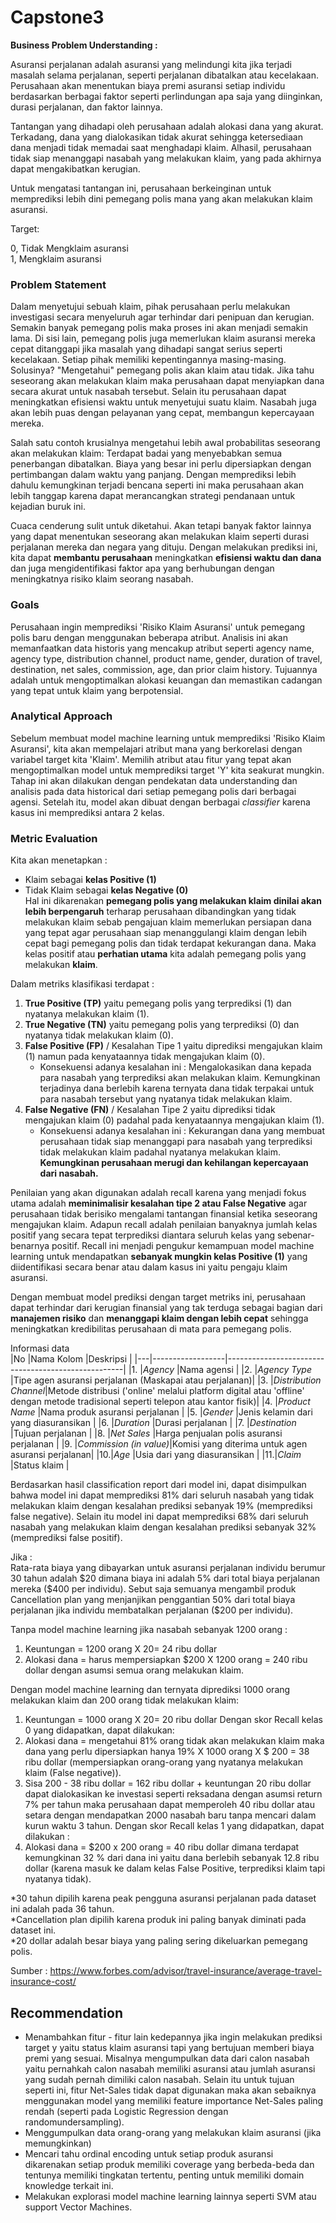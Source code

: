 # Capstone3

**Business Problem Understanding :**


Asuransi perjalanan adalah asuransi yang melindungi kita jika terjadi masalah selama perjalanan, seperti perjalanan dibatalkan atau kecelakaan. Perusahaan akan menentukan biaya premi asuransi setiap individu berdasarkan berbagai faktor seperti perlindungan apa saja yang diinginkan, durasi perjalanan, dan faktor lainnya.

Tantangan yang dihadapi oleh perusahaan adalah alokasi dana yang akurat. Terkadang, dana yang dialokasikan tidak akurat sehingga ketersediaan dana menjadi tidak memadai saat menghadapi klaim. Alhasil, perusahaan tidak siap menanggapi nasabah yang melakukan klaim, yang pada akhirnya dapat mengakibatkan kerugian.

Untuk mengatasi tantangan ini, perusahaan berkeinginan untuk memprediksi lebih dini pemegang polis mana yang akan melakukan klaim asuransi.

Target:

0, Tidak Mengklaim asuransi <br>
1, Mengklaim asuransi

### **Problem Statement** 

Dalam menyetujui sebuah klaim, pihak perusahaan perlu melakukan investigasi secara menyeluruh agar terhindar dari penipuan dan kerugian. Semakin banyak pemegang polis maka proses ini akan menjadi semakin lama. Di sisi lain, pemegang polis juga memerlukan klaim asuransi mereka cepat ditanggapi jika masalah yang dihadapi sangat serius seperti kecelakaan. Setiap pihak memiliki kepentingannya masing-masing. Solusinya? "Mengetahui" pemegang polis akan klaim atau tidak. Jika tahu seseorang akan melakukan klaim maka perusahaan dapat menyiapkan dana secara akurat untuk nasabah tersebut. Selain itu perusahaan dapat meningkatkan efisiensi waktu untuk menyetujui suatu klaim. Nasabah juga akan lebih puas dengan pelayanan yang cepat, membangun kepercayaan mereka. 

Salah satu contoh krusialnya mengetahui lebih awal probabilitas seseorang akan melakukan klaim:
Terdapat badai yang menyebabkan semua penerbangan dibatalkan. Biaya yang besar ini perlu dipersiapkan dengan pertimbangan dalam waktu yang panjang. Dengan memprediksi lebih dahulu kemungkinan terjadi bencana seperti ini maka perusahaan akan lebih tanggap karena dapat merancangkan strategi pendanaan untuk kejadian buruk ini. 

Cuaca cenderung sulit untuk diketahui. Akan tetapi banyak faktor lainnya yang dapat menentukan seseorang akan melakukan klaim seperti durasi perjalanan mereka dan negara yang dituju. Dengan melakukan prediksi ini, kita dapat **membantu perusahaan** meningkatkan **efisiensi waktu dan dana** dan juga mengidentifikasi faktor apa yang berhubungan dengan meningkatnya risiko klaim seorang nasabah. 

### **Goals**
Perusahaan ingin memprediksi 'Risiko Klaim Asuransi' untuk pemegang polis baru dengan menggunakan beberapa atribut. Analisis ini akan memanfaatkan data historis yang mencakup atribut seperti agency name, agency type, distribution channel, product name, gender, duration of travel, destination, net sales, commission, age, dan prior claim history. Tujuannya adalah untuk mengoptimalkan alokasi keuangan dan memastikan cadangan yang tepat untuk klaim yang berpotensial.

### **Analytical Approach**

Sebelum membuat model machine learning untuk memprediksi 'Risiko Klaim Asuransi', kita akan mempelajari atribut mana yang berkorelasi dengan variabel target kita 'Klaim'. Memilih atribut atau fitur yang tepat akan mengoptimalkan model untuk memprediksi target 'Y' kita seakurat mungkin. Tahap ini akan dilakukan dengan pendekatan data understanding dan analisis pada data historical dari setiap pemegang polis dari berbagai agensi. Setelah itu, model akan dibuat dengan berbagai *classifier* karena kasus ini memprediksi antara 2 kelas. 

### **Metric Evaluation**

Kita akan menetapkan :
- Klaim sebagai **kelas Positive (1)**
- Tidak Klaim sebagai **kelas Negative (0)**
<br> Hal ini dikarenakan **pemegang polis yang melakukan klaim dinilai akan lebih berpengaruh** terharap perusahaan dibandingkan yang tidak melakukan klaim sebab pengajuan klaim memerlukan persiapan dana yang tepat agar perusahaan siap menanggulangi klaim dengan lebih cepat bagi pemegang polis dan tidak terdapat kekurangan dana. Maka kelas positif atau **perhatian utama** kita adalah pemegang polis yang melakukan **klaim**. 

Dalam metriks klasifikasi terdapat :
1. **True Positive (TP)** yaitu pemegang polis yang terprediksi (1) dan nyatanya melakukan klaim (1).
2. **True Negative (TN)** yaitu pemegang polis yang terprediksi (0) dan nyatanya tidak melakukan klaim (0).
3. **False Positive (FP)** / Kesalahan Tipe 1 yaitu diprediksi mengajukan klaim (1) namun pada kenyataannya tidak mengajukan klaim (0).
    - Konsekuensi adanya kesalahan ini : Mengalokasikan dana kepada para nasabah yang terprediksi akan melakukan klaim. Kemungkinan terjadinya dana berlebih karena ternyata dana tidak terpakai untuk para nasabah tersebut yang nyatanya tidak melakukan klaim.
4. **False Negative (FN)** / Kesalahan Tipe 2 yaitu diprediksi tidak mengajukan klaim (0) padahal pada kenyataannya mengajukan klaim (1).
    - Konsekuensi adanya kesalahan ini : Kekurangan dana yang membuat perusahaan tidak siap menanggapi para nasabah yang terprediksi tidak melakukan klaim padahal nyatanya melakukan klaim. **Kemungkinan perusahaan merugi dan kehilangan kepercayaan dari nasabah.** 
    
Penilaian yang akan digunakan adalah recall karena yang menjadi fokus utama adalah **meminimalisir kesalahan tipe 2 atau False Negative** agar perusahaan tidak berisiko mengalami tantangan finansial ketika seseorang mengajukan klaim.
Adapun recall adalah penilaian banyaknya jumlah kelas positif yang secara tepat terprediksi diantara seluruh kelas yang sebenar-benarnya positif. Recall ini menjadi pengukur kemampuan model machine learning untuk mendapatkan **sebanyak mungkin kelas Positive (1)** yang diidentifikasi secara benar atau dalam kasus ini yaitu pengaju klaim asuransi. 

Dengan membuat model prediksi dengan target metriks ini, perusahaan dapat terhindar dari kerugian finansial yang tak terduga sebagai bagian dari **manajemen risiko** dan **menanggapi klaim dengan lebih cepat** sehingga meningkatkan kredibilitas perusahaan di mata para pemegang polis. 


Informasi data <br>
|No |Nama Kolom        |Deskripsi                                           |
|---|------------------|----------------------------------------------------|
|1. |*Agency*            |Nama agensi                                          |
|2. |*Agency Type*         |Tipe agen asuransi perjalanan (Maskapai atau perjalanan)|
|3. |*Distribution Channel*|Metode distribusi ('online' melalui platform digital atau 'offline' dengan metode tradisional seperti telepon atau kantor fisik)|
|4. |*Product Name*     |Nama produk asuransi perjalanan                     |
|5. |*Gender*    |Jenis kelamin dari yang diasuransikan               |
|6. |*Duration*            |Durasi perjalanan                                   |
|7. |*Destination*         |Tujuan perjalanan                                   |
|8. |*Net Sales*  |Harga penjualan polis asuransi perjalanan          |
|9. |*Commission (in value)*|Komisi yang diterima untuk agen asuransi perjalanan|
|10.|*Age*           |Usia dari yang diasuransikan                        |
|11.|*Claim*             |Status klaim                                        |

Berdasarkan hasil classification report dari model ini, dapat disimpulkan bahwa model ini dapat memprediksi 81% dari seluruh nasabah yang tidak melakukan klaim dengan kesalahan prediksi sebanyak 19% (memprediksi false negative). Selain itu model ini dapat memprediksi 68% dari seluruh nasabah yang melakukan klaim dengan kesalahan prediksi sebanyak 32% (memprediksi false positif).  


Jika : <br>
Rata-rata biaya yang dibayarkan untuk asuransi perjalanan individu berumur 30 tahun adalah \$20 dimana biaya ini adalah 5% dari total biaya perjalanan mereka (\$400 per individu). Sebut saja semuanya mengambil produk Cancellation plan yang menjanjikan penggantian 50% dari total biaya perjalanan jika individu membatalkan perjalanan (\$200 per individu).  


Tanpa model machine learning jika nasabah sebanyak 1200 orang :<br>
1. Keuntungan = 1200 orang X 20= 24 ribu dollar
2. Alokasi dana = harus mempersiapkan $200 X 1200 orang = 240 ribu dollar dengan asumsi semua orang melakukan klaim. 

Dengan model machine learning dan ternyata diprediksi 1000 orang melakukan klaim dan 200 orang tidak melakukan klaim: 
1. Keuntungan = 1000 orang X 20= 20 ribu dollar
Dengan skor Recall kelas 0 yang didapatkan, dapat dilakukan:<br>
2. Alokasi dana = mengetahui 81% orang tidak akan melakukan klaim maka dana yang perlu dipersiapkan hanya 19% X 1000 orang X \$ 200 = 38 ribu dollar (mempersiapkan orang-orang yang nyatanya melakukan klaim (False negative)).
3. Sisa 200 - 38 ribu dollar = 162 ribu dollar + keuntungan 20 ribu dollar dapat dialokasikan ke investasi seperti reksadana dengan asumsi return 7% per tahun maka perusahaan dapat memperoleh 40 ribu dollar atau setara dengan mendapatkan 2000 nasabah baru tanpa mencari dalam kurun waktu 3 tahun.
Dengan skor Recall kelas 1 yang didapatkan, dapat dilakukan : <br>
4. Alokasi dana  = \$200 x 200 orang = 40 ribu dollar dimana terdapat kemungkinan 32 % dari dana ini yaitu dana berlebih sebanyak 12.8 ribu dollar (karena masuk ke dalam kelas False Positive, terprediksi klaim tapi nyatanya tidak). 


*30 tahun dipilih karena peak pengguna asuransi perjalanan pada dataset ini adalah pada 36 tahun.<br>
*Cancellation plan dipilih karena produk ini paling banyak diminati pada dataset ini.<br>
*20 dollar adalah besar biaya yang paling sering dikeluarkan pemegang polis. 

Sumber : https://www.forbes.com/advisor/travel-insurance/average-travel-insurance-cost/


## Recommendation
- Menambahkan fitur - fitur lain kedepannya jika ingin melakukan prediksi target y yaitu status klaim asuransi tapi yang bertujuan memberi biaya premi yang sesuai. Misalnya mengumpulkan data dari calon nasabah yaitu pernahkah calon nasabah memiliki asuransi atau jumlah asuransi yang sudah pernah dimiliki calon nasabah. Selain itu untuk tujuan seperti ini, fitur Net-Sales tidak dapat digunakan maka akan sebaiknya menggunakan model yang memiliki feature importance Net-Sales paling rendah (seperti pada Logistic Regression dengan randomundersampling).
- Menggumpulkan data orang-orang yang melakukan klaim asuransi (jika memungkinkan)
- Mencari tahu ordinal encoding untuk setiap produk asuransi dikarenakan setiap produk memiliki coverage yang berbeda-beda dan tentunya memiliki tingkatan tertentu, penting untuk memiliki domain knowledge terkait ini. 
- Melakukan explorasi model machine learning lainnya seperti SVM atau support Vector Machines.  
